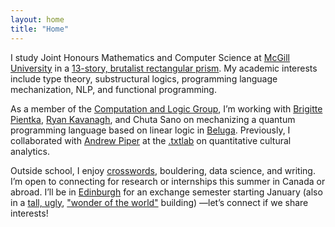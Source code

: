 ```yaml
---
layout: home
title: "Home"
---
```

I study Joint Honours Mathematics and Computer Science at <a href="https://www.mcgill.ca/" target="_blank" rel="noopener noreferrer">McGill University</a> in a <a href="https://www.google.com/maps/place/Burnside+Hall/@45.5045322,-73.57476,3a,75y,306.94h,90t/data=!3m7!1e1!3m5!1sTKqSbkZmchvkCg0PrlqrAQ!2e0!6shttps:%2F%2Fstreetviewpixels-pa.googleapis.com%2Fv1%2Fthumbnail%3Fcb_client%3Dmaps_sv.tactile%26w%3D900%26h%3D600%26pitch%3D0%26panoid%3DTKqSbkZmchvkCg0PrlqrAQ%26yaw%3D306.93597!7i13312!8i6656!4m14!1m7!3m6!1s0x4cc91a47aeafb055:0xaf6425f171b21f2c!2sBurnside+Hall!8m2!3d45.5046107!4d-73.574909!16s%2Fm%2F02psb0q!3m5!1s0x4cc91a47aeafb055:0xaf6425f171b21f2c!8m2!3d45.5046107!4d-73.574909!16s%2Fm%2F02psb0q?entry=ttu&g_ep=EgoyMDI0MTIxMS4wIKXMDSoASAFQAw%3D%3D" target="_blank" rel="noopener noreferrer">13-story, brutalist rectangular prism</a>. My academic interests include type theory, substructural logics, programming language mechanization, NLP, and functional programming.

As a member of the <a href="https://complogic.cs.mcgill.ca" target="_blank" rel="noopener noreferrer">Computation and Logic Group</a>, I’m working with <a href="https://www.cs.mcgill.ca/~bpientka/" target="_blank" rel="noopener noreferrer">Brigitte Pientka</a>, <a href="https://rak.ac/" target="_blank" rel="noopener noreferrer">Ryan Kavanagh</a>, and Chuta Sano on mechanizing a quantum programming language based on linear logic in <a href="https://complogic.cs.mcgill.ca/beluga/" target="_blank" rel="noopener noreferrer">Beluga</a>. Previously, I collaborated with <a href="https://x.com/_akpiper" target="_blank" rel="noopener noreferrer">Andrew Piper</a> at the <a href="https://txtlab.org/" target="_blank" rel="noopener noreferrer">.txtlab</a> on quantitative cultural analytics.

Outside school, I enjoy <a href="/crosswords">crosswords</a>, bouldering, data science, and writing. I’m open to connecting for research or internships this summer in Canada or abroad. I’ll be in <a href="https://www.ed.ac.uk/" target="_blank" rel="noopener noreferrer">Edinburgh</a> for an exchange semester starting January (also in a <a href="https://www.google.com/maps/place/Appleton+Tower,+11+Crichton+St,+Newington,+Edinburgh+EH8+9LE,+UK/@55.944568,-3.1870368,3a,75y,175.03h,90t/data=!3m7!1e1!3m5!1soPgFe2z4R45sQaadlAdEcA!2e0!6shttps:%2F%2Fstreetviewpixels-pa.googleapis.com%2Fv1%2Fthumbnail%3Fcb_client%3Dmaps_sv.tactile%26w%3D900%26h%3D600%26pitch%3D0%26panoid%3DoPgFe2z4R45sQaadlAdEcA%26yaw%3D175.0265!7i16384!8i8192!4m15!1m8!3m7!1s0x4887c783851c5b41:0x3d222164a50901a6!2sAppleton+Tower,+11+Crichton+St,+Newington,+Edinburgh+EH8+9LE,+UK!3b1!8m2!3d55.9443771!4d-3.1870091!16zL20vMGM2MTJw!3m5!1s0x4887c783851c5b41:0x3d222164a50901a6!8m2!3d55.9443771!4d-3.1870091!16zL20vMGM2MTJw?entry=ttu&g_ep=EgoyMDI0MTIxMS4wIKXMDSoASAFQAw%3D%3D" target="_blank" rel="noopener noreferrer">tall, ugly</a>, <a href="https://web.archive.org/web/20070805081347/http://www.sykes.easynet.co.uk/jones.html" target="_blank" rel="noopener noreferrer">"wonder of the world"</a> building) —let’s connect if we share interests!
